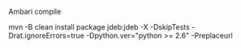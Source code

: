 Ambari compile <br>

 mvn -B clean install package jdeb:jdeb -X -DskipTests -Drat.ignoreErrors=true  -Dpython.ver="python >= 2.6" -Preplaceurl


